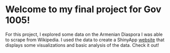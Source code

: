# Welcome to my final project for Gov 1005!

For this project, I explored some data on the Armenian Diaspora I was able to scrape from Wikipedia. I used the data to create a ShinyApp [website](https://cpatv.shinyapps.io/diaspora_final_project/) that displays some visualizations and basic analysis of the data. Check it out!
